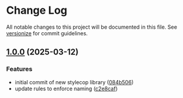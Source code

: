 # Change Log

All notable changes to this project will be documented in this file. See [versionize](https://github.com/versionize/versionize) for commit guidelines.

<a name="1.0.0"></a>
## [1.0.0](https://www.github.com/ubiety/Ubiety.StyleCop/releases/tag/v1.0.0) (2025-03-12)

### Features

* initial commit of new stylecop library ([084b506](https://www.github.com/ubiety/Ubiety.StyleCop/commit/084b5066dfb04abba24c041a19c6a41975cd6521))
* update rules to enforce naming ([c2e8caf](https://www.github.com/ubiety/Ubiety.StyleCop/commit/c2e8caf52395675f84afc9dbd8b86ab18aaebc12))

